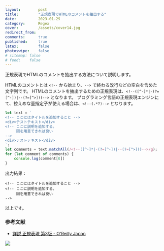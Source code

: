```yaml
---
layout:        post
title:         "正規表現でHTMLのコメントを抽出する"
date:          2023-01-29
category:      Regex
cover:         /assets/cover14.jpg
redirect_from:
comments:      true
published:     true
latex:         false
photoswipe:    false
# sitemap: false
# feed:    false
---
```


正規表現でHTMLのコメントを抽出する方法について説明します。

HTMLのコメントとは `<!--` から始まり、`-->` で終わる改行などの空白を含めた文字列です。
HTMLのコメントを抽出するための正規表現は、`<!--([^-]*|-(?=[^-])|--(?=[^>]))-->` となります。
プログラミング言語の正規表現エンジンにて、控えめな量指定子が使える場合は、`<!--(.*?)-->` となります。

```js
let text = `
<!-- ここにはタイトルを追加すること -->
<div>テストテキスト</div>
<!-- ここに説明を追加する。
     図を用意できれば良い
-->
<div>テストテキスト</div>
`;
let comments = text.matchAll(/<!--([^-]*|-(?=[^-])|--(?=[^>]))-->/g);
for (let comment of comments) {
    console.log(comment[0])
}
```

出力結果：

```output
<!-- ここにはタイトルを追加すること -->
<!-- ここに説明を追加する。
     図を用意できれば良い
-->
```

以上です。

### 参考文献

<!-- http://www.oreilly.co.jp/books/9784873113593/ -->

- [詳説 正規表現 第3版 - O'Reilly Japan](https://amzn.to/3IxSBV4)

<a href="https://www.amazon.co.jp/%E6%AD%A3%E8%A6%8F%E8%A1%A8%E7%8F%BE-%E7%AC%AC3%E7%89%88-Jeffrey-F-Friedl/dp/4873113598?__mk_ja_JP=%E3%82%AB%E3%82%BF%E3%82%AB%E3%83%8A&crid=JVX7BNB30DDO&keywords=%E8%A9%B3%E8%AA%AC+%E6%AD%A3%E8%A6%8F%E8%A1%A8%E7%8F%BE&qid=1676777838&s=books&sprefix=%E8%A9%B3%E8%AA%AC+%E6%AD%A3%E8%A6%8F%E8%A1%A8%E7%8F%BE%2Cstripbooks%2C172&sr=1-1&linkCode=li3&tag=tex2e-22&linkId=5ac3b33eff776e2785aa0de8ede06be0&language=ja_JP&ref_=as_li_ss_il" target="_blank"><img border="0" src="//ws-fe.amazon-adsystem.com/widgets/q?_encoding=UTF8&ASIN=4873113598&Format=_SL250_&ID=AsinImage&MarketPlace=JP&ServiceVersion=20070822&WS=1&tag=tex2e-22&language=ja_JP" ></a><img src="https://ir-jp.amazon-adsystem.com/e/ir?t=tex2e-22&language=ja_JP&l=li3&o=9&a=4873113598" width="1" height="1" border="0" alt="" style="border:none !important; margin:0px !important;" />
